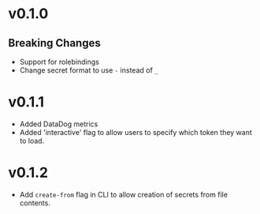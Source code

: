 # v0.1.0

## Breaking Changes
- Support for rolebindings
- Change secret format to use `-` instead of `_`

# v0.1.1
- Added DataDog metrics
- Added 'interactive' flag to allow users to specify which token they want to load.

# v0.1.2
- Add `create-from` flag in CLI to allow creation of secrets from file contents.